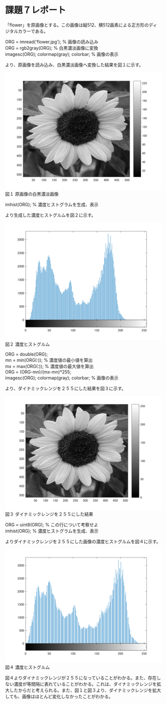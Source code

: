 # 課題７レポート

「flower」を原画像とする。この画像は縦512、横512画素による正方形のディジタルカラーである。

ORG = imread('flower.jpg'); % 画像の読み込み  
ORG = rgb2gray(ORG); % 白黒濃淡画像に変換  
imagesc(ORG); colormap(gray); colorbar; % 画像の表示  

より、原画像を読み込み、白黒濃淡画像へ変換した結果を図１に示す。

![原画像](https://github.com/Koukuri/work_image_processing/blob/master/image/kadai7.1.png)
図１ 原画像の白黒濃淡画像

imhist(ORG); % 濃度ヒストグラムを生成、表示  

より生成した濃度ヒストグルムを図２に示す。

![原画像](https://github.com/Koukuri/work_image_processing/blob/master/image/kadai7.2.png)
図２ 濃度ヒストグルム

ORG = double(ORG);  
mn = min(ORG(:)); % 濃度値の最小値を算出  
mx = max(ORG(:)); % 濃度値の最大値を算出  
ORG = (ORG-mn)/(mx-mn)*255;  
imagesc(ORG); colormap(gray); colorbar; % 画像の表示  

より、ダイナミックレンジを２５５にした結果を図３に示す。

![原画像](https://github.com/Koukuri/work_image_processing/blob/master/image/kadai7.3.png)
図３ ダイナミックレンジを２５５にした結果

ORG = uint8(ORG); % この行について考察せよ  
imhist(ORG); % 濃度ヒストグラムを生成、表示  

よりダイナミックレンジを２５５にした画像の濃度ヒストグルムを図４に示す。

![原画像](https://github.com/Koukuri/work_image_processing/blob/master/image/kadai7.4.png)
図４ 濃度ヒストグルム

図４よりダイナミックレンジが２５５になっていることがわかる。また、存在しない濃度が等間隔に表れていることがわかる。これは、ダイナミックレンジを拡大したからだと考えられる。また、図１と図３より、ダイナミックレンジを拡大しても、画像はほとんど変化しなかったことがわかる。
